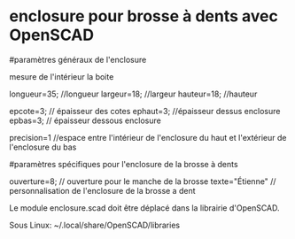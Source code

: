 # enclosure pour brosse à dents avec OpenSCAD

#paramètres généraux de l'enclosure

mesure de l'intérieur la boite

longueur=35;     //longueur
largeur=18;      //largeur
hauteur=18;      //hauteur

epcote=3;        // épaisseur des cotes
ephaut=3;        //épaisseur dessus enclosure 
epbas=3;         // épaisseur dessous enclosure 

precision=1      //espace entre l'intérieur de l'enclosure du haut et l'extérieur de l'enclosure du bas

#paramètres spécifiques pour l'enclosure de la brosse à dents

ouverture=8;     // ouverture pour le manche de la brosse
texte="Étienne"  // personnalisation de l'enclosure de la brosse a dent


Le module enclosure.scad doit être déplacé dans la  librairie d'OpenSCAD.

Sous Linux: ~/.local/share/OpenSCAD/libraries
